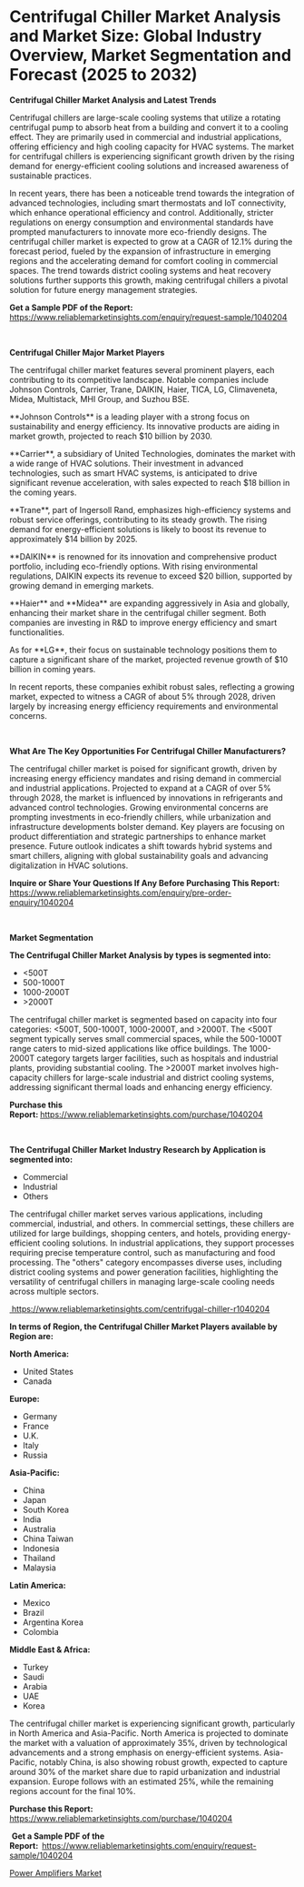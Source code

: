 <p><h1>Centrifugal Chiller Market Analysis and Market Size: Global Industry Overview, Market Segmentation and Forecast (2025 to 2032)</h1></p><p><strong>Centrifugal Chiller Market Analysis and Latest Trends</strong></p>
<p><p>Centrifugal chillers are large-scale cooling systems that utilize a rotating centrifugal pump to absorb heat from a building and convert it to a cooling effect. They are primarily used in commercial and industrial applications, offering efficiency and high cooling capacity for HVAC systems. The market for centrifugal chillers is experiencing significant growth driven by the rising demand for energy-efficient cooling solutions and increased awareness of sustainable practices. </p><p>In recent years, there has been a noticeable trend towards the integration of advanced technologies, including smart thermostats and IoT connectivity, which enhance operational efficiency and control. Additionally, stricter regulations on energy consumption and environmental standards have prompted manufacturers to innovate more eco-friendly designs. The centrifugal chiller market is expected to grow at a CAGR of 12.1% during the forecast period, fueled by the expansion of infrastructure in emerging regions and the accelerating demand for comfort cooling in commercial spaces. The trend towards district cooling systems and heat recovery solutions further supports this growth, making centrifugal chillers a pivotal solution for future energy management strategies.</p></p>
<p><strong>Get a Sample PDF of the Report:&nbsp;</strong> <a href="https://www.reliablemarketinsights.com/enquiry/request-sample/1040204?utm_campaign=3493&utm_medium=2&utm_source=Github&utm_content=ia&utm_term=08042025&utm_id=centrifugal-chiller">https://www.reliablemarketinsights.com/enquiry/request-sample/1040204</a></p>
<p>&nbsp;</p>
<p><strong>Centrifugal Chiller Major Market Players</strong></p>
<p><p>The centrifugal chiller market features several prominent players, each contributing to its competitive landscape. Notable companies include Johnson Controls, Carrier, Trane, DAIKIN, Haier, TICA, LG, Climaveneta, Midea, Multistack, MHI Group, and Suzhou BSE.</p><p>**Johnson Controls** is a leading player with a strong focus on sustainability and energy efficiency. Its innovative products are aiding in market growth, projected to reach $10 billion by 2030. </p><p>**Carrier**, a subsidiary of United Technologies, dominates the market with a wide range of HVAC solutions. Their investment in advanced technologies, such as smart HVAC systems, is anticipated to drive significant revenue acceleration, with sales expected to reach $18 billion in the coming years.</p><p>**Trane**, part of Ingersoll Rand, emphasizes high-efficiency systems and robust service offerings, contributing to its steady growth. The rising demand for energy-efficient solutions is likely to boost its revenue to approximately $14 billion by 2025.</p><p>**DAIKIN** is renowned for its innovation and comprehensive product portfolio, including eco-friendly options. With rising environmental regulations, DAIKIN expects its revenue to exceed $20 billion, supported by growing demand in emerging markets.</p><p>**Haier** and **Midea** are expanding aggressively in Asia and globally, enhancing their market share in the centrifugal chiller segment. Both companies are investing in R&D to improve energy efficiency and smart functionalities.</p><p>As for **LG**, their focus on sustainable technology positions them to capture a significant share of the market, projected revenue growth of $10 billion in coming years.</p><p>In recent reports, these companies exhibit robust sales, reflecting a growing market, expected to witness a CAGR of about 5% through 2028, driven largely by increasing energy efficiency requirements and environmental concerns.</p></p>
<p>&nbsp;</p>
<p><strong>What Are The Key Opportunities For Centrifugal Chiller Manufacturers?</strong></p>
<p><p>The centrifugal chiller market is poised for significant growth, driven by increasing energy efficiency mandates and rising demand in commercial and industrial applications. Projected to expand at a CAGR of over 5% through 2028, the market is influenced by innovations in refrigerants and advanced control technologies. Growing environmental concerns are prompting investments in eco-friendly chillers, while urbanization and infrastructure developments bolster demand. Key players are focusing on product differentiation and strategic partnerships to enhance market presence. Future outlook indicates a shift towards hybrid systems and smart chillers, aligning with global sustainability goals and advancing digitalization in HVAC solutions.</p></p>
<p><strong>Inquire or Share Your Questions If Any Before Purchasing This Report:</strong> <a href="https://www.reliablemarketinsights.com/enquiry/pre-order-enquiry/1040204?utm_campaign=3493&utm_medium=2&utm_source=Github&utm_content=ia&utm_term=08042025&utm_id=centrifugal-chiller">https://www.reliablemarketinsights.com/enquiry/pre-order-enquiry/1040204</a></p>
<p>&nbsp;</p>
<p><strong>Market Segmentation</strong></p>
<p><strong>The Centrifugal Chiller Market Analysis by types is segmented into:</strong></p>
<p><ul><li><500T</li><li>500-1000T</li><li>1000-2000T</li><li>>2000T</li></ul></p>
<p><p>The centrifugal chiller market is segmented based on capacity into four categories: <500T, 500-1000T, 1000-2000T, and >2000T. The <500T segment typically serves small commercial spaces, while the 500-1000T range caters to mid-sized applications like office buildings. The 1000-2000T category targets larger facilities, such as hospitals and industrial plants, providing substantial cooling. The >2000T market involves high-capacity chillers for large-scale industrial and district cooling systems, addressing significant thermal loads and enhancing energy efficiency.</p></p>
<p><strong>Purchase this Report:&nbsp;</strong><a href="https://www.reliablemarketinsights.com/purchase/1040204?utm_campaign=3493&utm_medium=2&utm_source=Github&utm_content=ia&utm_term=08042025&utm_id=centrifugal-chiller">https://www.reliablemarketinsights.com/purchase/1040204</a></p>
<p>&nbsp;</p>
<p><strong>The Centrifugal Chiller Market Industry Research by Application is segmented into:</strong></p>
<p><ul><li>Commercial</li><li>Industrial</li><li>Others</li></ul></p>
<p><p>The centrifugal chiller market serves various applications, including commercial, industrial, and others. In commercial settings, these chillers are utilized for large buildings, shopping centers, and hotels, providing energy-efficient cooling solutions. In industrial applications, they support processes requiring precise temperature control, such as manufacturing and food processing. The "others" category encompasses diverse uses, including district cooling systems and power generation facilities, highlighting the versatility of centrifugal chillers in managing large-scale cooling needs across multiple sectors.</p></p>
<p><a href="https://www.reliablemarketinsights.com/centrifugal-chiller-r1040204?utm_campaign=3493&utm_medium=2&utm_source=Github&utm_content=ia&utm_term=08042025&utm_id=centrifugal-chiller">&nbsp;https://www.reliablemarketinsights.com/centrifugal-chiller-r1040204</a></p>
<p><strong>In terms of Region, the Centrifugal Chiller Market Players available by Region are:</strong></p>
<p>
    <p> <strong> North America: </strong>
        <ul>
            <li>United States</li>
            <li>Canada</li>
        </ul>
        </p> 
    <p> <strong> Europe: </strong>
        <ul>
            <li>Germany</li>
            <li>France</li>
            <li>U.K.</li>
            <li>Italy</li>
            <li>Russia</li>
        </ul>
        </p> 
    <p> <strong> Asia-Pacific: </strong>
        <ul>
            <li>China</li>
            <li>Japan</li>
            <li>South Korea</li>
            <li>India</li>
            <li>Australia</li>
            <li>China Taiwan</li>
            <li>Indonesia</li>
            <li>Thailand</li>
            <li>Malaysia</li>
        </ul>
        </p> 
    <p> <strong> Latin America: </strong>
        <ul>
            <li>Mexico</li>
            <li>Brazil</li>
            <li>Argentina Korea</li>
            <li>Colombia</li>
        </ul>
        </p> 
    <p> <strong> Middle East & Africa: </strong>
        <ul>
            <li>Turkey</li>
            <li>Saudi</li>
            <li>Arabia</li>
            <li>UAE</li>
            <li>Korea</li>
        </ul>
    </p>
    </p>
<p><p>The centrifugal chiller market is experiencing significant growth, particularly in North America and Asia-Pacific. North America is projected to dominate the market with a valuation of approximately 35%, driven by technological advancements and a strong emphasis on energy-efficient systems. Asia-Pacific, notably China, is also showing robust growth, expected to capture around 30% of the market share due to rapid urbanization and industrial expansion. Europe follows with an estimated 25%, while the remaining regions account for the final 10%.</p></p>
<p><strong>Purchase this Report: </strong><a href="https://www.reliablemarketinsights.com/purchase/1040204?utm_campaign=3493&utm_medium=2&utm_source=Github&utm_content=ia&utm_term=08042025&utm_id=centrifugal-chiller">https://www.reliablemarketinsights.com/purchase/1040204</a></p>
<p>&nbsp;<strong>Get a Sample PDF of the Report:&nbsp;&nbsp;</strong><a href="https://www.reliablemarketinsights.com/enquiry/request-sample/1040204?utm_campaign=3493&utm_medium=2&utm_source=Github&utm_content=ia&utm_term=08042025&utm_id=centrifugal-chiller">https://www.reliablemarketinsights.com/enquiry/request-sample/1040204</a></p>
<p><strong></strong></p>
<p><p><a href="https://github.com/biyajausenik/Market-Research-Report-List-1/blob/main/power-amplifiers-market.md?utm_campaign=3493&utm_medium=2&utm_source=Github&utm_content=ia&utm_term=08042025&utm_id=centrifugal-chiller">Power Amplifiers Market</a></p></p>
